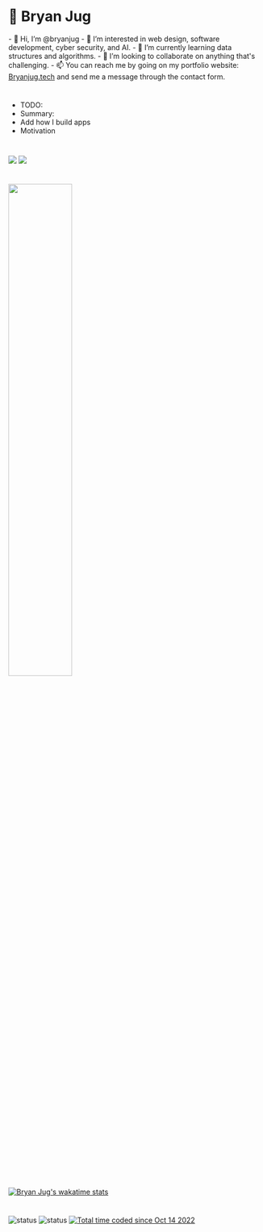 <h1>👾 Bryan Jug</h1>
- 👋 Hi, I’m @bryanjug
- 👀 I’m interested in web design, software development, cyber security, and AI. 
- 🌱 I’m currently learning data structures and algorithms.
- 💞️ I’m looking to collaborate on anything that's challenging.
- 📫 You can reach me by going on my portfolio website: <a href="https://bryanjug.tech" target="_blank">Bryanjug.tech</a> and send me a message through the contact form.

#

- TODO:
- Summary:
- Add how I build apps
- Motivation

#

<img align="center" src="https://github-readme-stats.vercel.app/api?username=bryanjug&show_icons=true&theme=dark&count_private=true&include_all_commits=true&line_height=28&bg_color=60,0c0c0c,2b0077&card_width=450"/> <img align="center" src="https://github-readme-stats.vercel.app/api/top-langs/?username=bryanjug&theme=dark&langs_count=10&bg_color=60,0c0c0c,2b0077&layout=compact"/>

#

<img src="https://wakatime.com/share/@Bryanjug/044f888d-033a-46fa-a25b-bb02e3e1e4f0.png" style="width:50%;"/>

#

[![Bryan Jug's wakatime stats](https://github-readme-stats.vercel.app/api/wakatime?username=bryanjug)](https://github.com/anuraghazra/github-readme-stats)

#

![status](https://badge.stateful.com/bryanjug/status.svg) ![status](https://badge.stateful.com/bryanjug/dnd.svg) <a href="https://wakatime.com/@8638c9ab-2b3e-4e7f-b363-33cf54806699"><img src="https://wakatime.com/badge/user/8638c9ab-2b3e-4e7f-b363-33cf54806699.svg" alt="Total time coded since Oct 14 2022" /></a>

<!---
bryanjug/bryanjug is a ✨ special ✨ repository because its `README.md` (this file) appears on your GitHub profile.
You can click the Preview link to take a look at your changes.
--->
